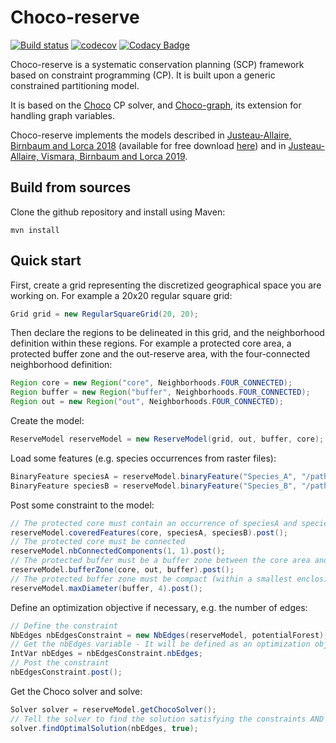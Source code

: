 # Choco-reserve #

[![Build status](https://travis-ci.org/dimitri-justeau/choco-reserve.svg?branch=master)](https://travis-ci.org/dimitri-justeau/choco-reserve)
[![codecov](https://codecov.io/gh/dimitri-justeau/choco-reserve/branch/master/graph/badge.svg)](https://codecov.io/gh/dimitri-justeau/choco-reserve)
[![Codacy Badge](https://api.codacy.com/project/badge/Grade/d3bce55285914470ab71a174ea81d258)](https://www.codacy.com/app/dimitri-justeau/choco-reserve?utm_source=github.com&amp;utm_medium=referral&amp;utm_content=dimitri-justeau/choco-reserve&amp;utm_campaign=Badge_Grade)

Choco-reserve is a systematic conservation planning (SCP) framework based on constraint programming (CP). It is built upon a generic constrained partitioning model.

It is based on the [Choco](https://github.com/chocoteam/choco-solver) CP solver, and [Choco-graph](https://github.com/chocoteam/choco-graph), its extension for handling graph variables.

Choco-reserve implements the models described in [Justeau-Allaire, Birnbaum and Lorca 2018](https://link.springer.com/chapter/10.1007/978-3-319-98334-9_33) (available for free download [here](https://www.researchgate.net/publication/327167708_Unifying_Reserve_Design_Strategies_with_Graph_Theory_and_Constraint_Programming_24th_International_Conference_CP_2018_Lille_France_August_27-31_2018_Proceedings)) and in [Justeau-Allaire, Vismara, Birnbaum and Lorca 2019](https://www.ijcai.org/Proceedings/2019/818).

## Build from sources ##

Clone the github repository and install using Maven:

```shell
mvn install
```

## Quick start ##

First, create a grid representing the discretized geographical space you are working on. For example a 20x20 regular square grid:

```java
Grid grid = new RegularSquareGrid(20, 20);
```

Then declare the regions to be delineated in this grid, and the neighborhood definition within these regions. For example a protected core area, a protected buffer zone and the out-reserve area, with the four-connected neighborhood definition:

```java
Region core = new Region("core", Neighborhoods.FOUR_CONNECTED);
Region buffer = new Region("buffer", Neighborhoods.FOUR_CONNECTED);
Region out = new Region("out", Neighborhoods.FOUR_CONNECTED);
```

Create the model:

```java
ReserveModel reserveModel = new ReserveModel(grid, out, buffer, core);
```

Load some features (e.g. species occurrences from raster files):

```java
BinaryFeature speciesA = reserveModel.binaryFeature("Species_A", "/path/to/species_A/raster.tiff");
BinaryFeature speciesB = reserveModel.binaryFeature("Species_B", "/path/to/species_B/raster.tiff");
```

Post some constraint to the model:

```java
// The protected core must contain an occurrence of speciesA and speciesB
reserveModel.coveredFeatures(core, speciesA, speciesB).post();
// The protected core must be connected
reserveModel.nbConnectedComponents(1, 1).post();
// The protected buffer must be a buffer zone between the core area and the out-reserve area
reserveModel.bufferZone(core, out, buffer).post();
// The protected buffer zone must be compact (within a smallest enclosing circle with a 4-sites maximum diameter)
reserveModel.maxDiameter(buffer, 4).post();  
```

Define an optimization objective if necessary, e.g. the number of edges:

```java
// Define the constraint
NbEdges nbEdgesConstraint = new NbEdges(reserveModel, potentialForest);
// Get the nbEdges variable - It will be defined as an optimization objective to the solver
IntVar nbEdges = nbEdgesConstraint.nbEdges;
// Post the constraint
nbEdgesConstraint.post();
```

Get the Choco solver and solve:

```java
Solver solver = reserveModel.getChocoSolver();
// Tell the solver to find the solution satisfying the constraints AND maximizing the number of edges
solver.findOptimalSolution(nbEdges, true);
```

